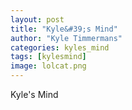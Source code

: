 ```yaml
---
layout: post
title: "Kyle&#39;s Mind"
author: "Kyle Timmermans"
categories: kyles_mind
tags: [kylesmind]
image: lolcat.png
---
```


Kyle's Mind
